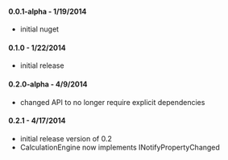 #### 0.0.1-alpha - 1/19/2014
* initial nuget

#### 0.1.0 - 1/22/2014
* initial release

#### 0.2.0-alpha - 4/9/2014
* changed API to no longer require explicit dependencies

#### 0.2.1 - 4/17/2014
* initial release version of 0.2
* CalculationEngine now implements INotifyPropertyChanged